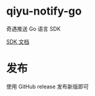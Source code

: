 # qiyu-notify-go

奇遇推送 Go 语言 SDK

[SDK 文档](https://notify.qiyutech.tech/api/docs)

# 发布

使用 GitHub release 发布新版即可

